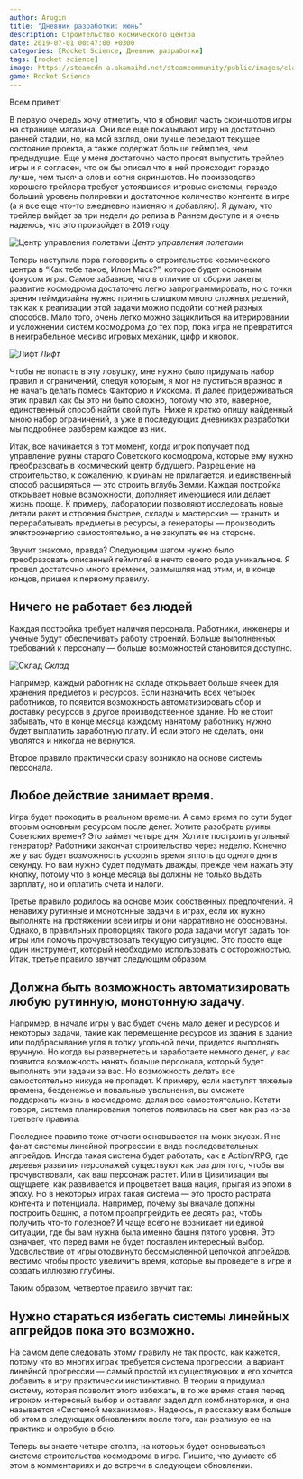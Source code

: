 ```yaml
---
author: Arugin
title: "Дневник разработки: июнь"
description: Строительство космического центра
date: 2019-07-01 00:47:00 +0300
categories: [Rocket Science, Дневник разработки]
tags: [rocket science]
image: https://steamcdn-a.akamaihd.net/steamcommunity/public/images/clans/34094219/5a42c6d642fd90392c996620017af677836a906e.png
game: Rocket Science
---
```

Всем привет!

В первую очередь хочу отметить, что я обновил часть скриншотов игры на странице магазина. Они все еще показывают игру на достаточно ранней стадии, но, на мой взгляд, они лучше передают текущее состояние проекта, а также содержат больше геймплея, чем предыдущие. Еще у меня достаточно часто просят выпустить трейлер игры и я согласен, что он бы описал что в ней происходит гораздо лучше, чем тысяча слов и сотня скриншотов. Но производство хорошего трейлера требует устоявшиеся игровые системы, гораздо больший уровень полировки и достаточное количество контента в игре (а я все еще что-то ежедневно изменяю и добавляю). Я думаю, что трейлер выйдет за три недели до релиза в Раннем доступе и я очень надеюсь, что это произойдет в 2019 году.

![Центр управления полетами](https://steamcdn-a.akamaihd.net/steamcommunity/public/images/clans/34094219/5a42c6d642fd90392c996620017af677836a906e.png)
_Центр управления полетами_

Теперь наступила пора поговорить о строительстве космического центра в “Как тебе такое, Илон Маск?”, которое будет основным фокусом игры. Самое забавное, что в отличие от сборки ракеты, развитие космодрома достаточно легко запрограммировать, но с точки зрения геймдизайна нужно принять слишком много сложных решений, так как к реализации этой задачи можно подойти сотней разных способов. Мало того, очень легко можно зациклиться на итерировании и усложнении систем космодрома до тех пор, пока игра не превратится в неиграбельное месиво игровых механик, цифр и кнопок.

![Лифт](https://steamcdn-a.akamaihd.net/steamcommunity/public/images/clans/34094219/1911245721c051a255764727637bfb8f48574cd3.png)
_Лифт_

Чтобы не попасть в эту ловушку, мне нужно было придумать набор правил и ограничений, следуя которым, я мог не пуститься вразнос и не начать делать помесь Факторио и Икскома. И далее придерживаться этих правил как бы это ни было сложно, потому что это, наверное, единственный способ найти свой путь. Ниже я кратко опишу найденный мною набор ограничений, а уже в последующих дневниках разработки мы подробнее разберем каждое из них.

Итак, все начинается в тот момент, когда игрок получает под управление руины старого Советского космодрома, которые ему нужно преобразовать в космический центр будущего. Разрешение на строительство, к сожалению, к руинам не прилагается, и единственный способ расширяться — это строить вглубь Земли. Каждая постройка открывает новые возможности, дополняет имеющиеся или делает жизнь проще. К примеру, лаборатории позволяют исследовать новые детали ракет и строения быстрее, склады и мастерские — хранить и перерабатывать предметы в ресурсы, а генераторы — производить электроэнергию самостоятельно, а не закупать ее на стороне.

Звучит знакомо, правда? Следующим шагом нужно было преобразовать описанный геймплей в нечто своего рода уникальное. Я провел достаточно много времени, размышляя над этим, и, в конце концов, пришел к первому правилу.

## Ничего не работает без людей

Каждая постройка требует наличия персонала. Работники, инженеры и ученые будут обеспечивать работу строений. Больше выполненных требований к персоналу — больше возможностей становится доступно.

![Склад](https://steamcdn-a.akamaihd.net/steamcommunity/public/images/clans/34094219/a4897f45486070d0de969eb42b866ca81f7c4b8c.png) 
_Склад_

Например, каждый работник на складе открывает больше ячеек для хранения предметов и ресурсов. Если назначить всех четырех работников, то появится возможность автоматизировать сбор и доставку ресурсов в другое производственное здание. Но не стоит забывать, что в конце месяца каждому нанятому работнику нужно будет выплатить заработную плату. И если этого не сделать, они уволятся и никогда не вернутся.

Второе правило практически сразу возникло на основе системы персонала.

## Любое действие занимает время.

Игра будет проходить в реальном времени. А само время по сути будет вторым основным ресурсом после денег. Хотите разобрать руины Советских времен? Это займет четыре дня. Хотите построить угольный генератор? Работники закончат строительство через неделю. Конечно же у вас будет возможность ускорять время вплоть до одного дня в секунду. Но вам нужно будет подумать дважды, прежде чем нажать эту кнопку, потому что в конце месяца вы должны не только выдать зарплату, но и оплатить счета и налоги.

Третье правило родилось на основе моих собственных предпочтений. Я ненавижу рутинные и монотонные задачи в играх, если их нужно выполнять на протяжении всей игры и они нарративно не обоснованы. Однако, в правильных пропорциях такого рода задачи могут задать тон игры или помочь прочувствовать текущую ситуацию. Это просто еще один инструмент, который необходимо использовать с осторожностью. Итак, третье правило звучит следующим образом.

## Должна быть возможность автоматизировать любую рутинную, монотонную задачу.

Например, в начале игры у вас будет очень мало денег и ресурсов и некоторых задачи, такие как перемещение ресурсов из здания в здание или подбрасывание угля в топку угольной печи, придется выполнять вручную. Но когда вы развернетесь и заработаете немного денег, у вас появится возможность нанять больше персонала, который будет выполнять эти задачи за вас. Но возможность делать все самостоятельно никуда не пропадет. К примеру, если наступят тяжелые времена, безденежье и повальные увольнения, вы сможете поддержать жизнь в космодроме, делая все самостоятельно. Кстати говоря, система планирования полетов появилась на свет как раз из-за третьего правила.

Последнее правило тоже отчасти основывается на моих вкусах. Я не фанат системы линейной прогрессии в виде последовательных апгрейдов. Иногда такая система будет работать, как в Action/RPG, где деревья развития персонажей существуют как раз для того, чтобы вы прочувствовали, как ваш персонаж растет. Или в Цивилизации вы ощущаете, как развивается и процветает ваша нация, прыгая из эпохи в эпоху. Но в некоторых играх такая система — это просто растрата контента и потенциала. Например, почему вы вначале должны построить башню, а потом проапргрейдить ее десять раз, чтобы получить что-то полезное? И чаще всего не возникает ни единой ситуации, где бы вам нужна была именно башня пятого уровня. Это означает, что перед вами не будет поставлен интересный выбор. Удовольствие от игры отодвинуто бессмысленной цепочкой апгрейдов, вестимо чтобы просто увеличить время, которые вы проведете в игре и создать иллюзию глубины.

Таким образом, четвертое правило звучит так:

## Нужно стараться избегать системы линейных апгрейдов пока это возможно.

На самом деле следовать этому правилу не так просто, как кажется, потому что во многих играх требуется система прогрессии, а вариант линейной прогрессии — самый простой из существующих и его хочется добавить в игру практически инстинктивно. В теории я придумал систему, которая позволит этого избежать, в то же время ставя перед игроком интересный выбор и оставляя задел для комбинаторики, и она называется «Системой механизмов». Надеюсь, я расскажу вам больше об этом в следующих обновлениях после того, как реализую ее на практике и опробую в бою.

Теперь вы знаете четыре столпа, на которых будет основываться система строительства космодрома в игре. Пишите, что думаете об этом в комментариях и до встречи в следующем обновлении.
